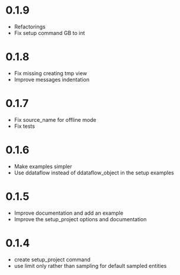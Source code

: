 # 0.1.9
- Refactorings
- Fix setup command GB to int
# 0.1.8
- Fix missing creating tmp view
- Improve messages indentation
# 0.1.7
- Fix source_name for offline mode
- Fix tests
# 0.1.6
- Make examples simpler
- Use ddataflow instead of ddataflow_object in the setup examples
# 0.1.5
- Improve documentation and add an example
- Improve the setup_project options and documentation
# 0.1.4
 - create setup_project command
 - use limit only rather than sampling for default sampled entities